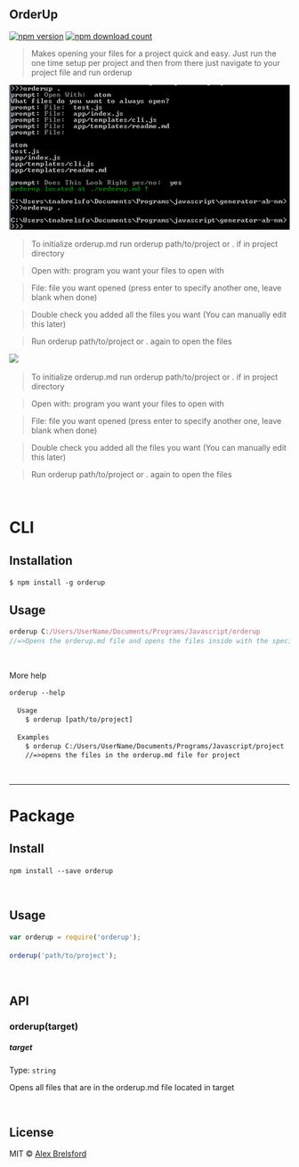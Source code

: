 ## OrderUp

[![npm version](https://img.shields.io/npm/v/orderup.svg)](https://www.npmjs.com/package/orderup)
[![npm download count](http://img.shields.io/npm/dm/orderup.svg?style=flat)](http://npmjs.org/orderup)

> Makes opening your files for a project quick and easy. Just run the one time setup per project and then from there just navigate to your project file and run orderup


![demo](orderup.png)

> To initialize orderup.md run orderup path/to/project or . if in project directory

> Open with: program you want your files to open with

> File: file you want opened (press enter to specify another one, leave blank when done)

> Double check you added all the files you want (You can manually edit this later)

> Run orderup path/to/project or . again to open the files

![](C:/Users/tnabrelsfo/Pictures/orderup.png)

> To initialize orderup.md run orderup path/to/project or . if in project directory

> Open with: program you want your files to open with

> File: file you want opened (press enter to specify another one, leave blank when done)

> Double check you added all the files you want (You can manually edit this later)

> Run orderup path/to/project or . again to open the files

<br>

# CLI

## Installation

```$ npm install -g orderup```

## Usage

```js
orderup C:/Users/UserName/Documents/Programs/Javascript/orderup
//=>Opens the orderup.md file and opens the files inside with the specified program
```
<br>

More help
```
orderup --help

  Usage
    $ orderup [path/to/project]

  Examples
    $ orderup C:/Users/UserName/Documents/Programs/Javascript/project
    //=>opens the files in the orderup.md file for project
```

<br>

---
# Package

## Install

```npm install --save orderup```

<br>

## Usage

```js
var orderup = require('orderup');

orderup('path/to/project');
```
<br>

## API

### orderup(target)

##### target

Type: `string`

Opens all files that are in the orderup.md file located in target

<br>

## License

MIT © [Alex Brelsford](abrelsfo.github.io)
